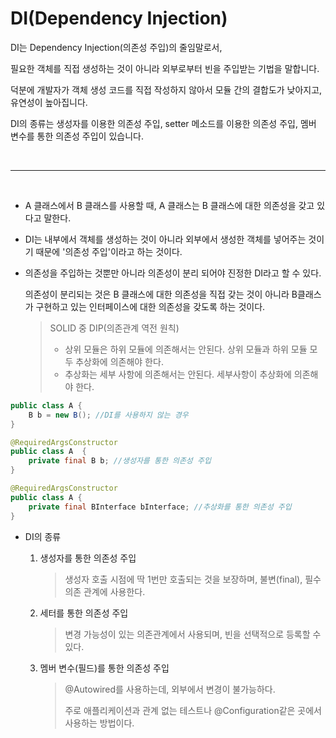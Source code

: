 # DI(Dependency Injection)

DI는 Dependency Injection(의존성 주입)의 줄임말로서, 

필요한 객체를 직접 생성하는 것이 아니라 외부로부터 빈을 주입받는 기법을 말합니다. 

덕분에 개발자가 객체 생성 코드를 직접 작성하지 않아서 모듈 간의 결합도가 낮아지고, 유연성이 높아집니다. 

DI의 종류는 생성자를 이용한 의존성 주입, setter 메소드를 이용한 의존성 주입, 멤버 변수를 통한 의존성 주입이 있습니다.

<br>

____

<br>

+ A 클래스에서 B 클래스를 사용할 때, A 클래스는 B 클래스에 대한 의존성을 갖고 있다고 말한다.

+ DI는 내부에서 객체를 생성하는 것이 아니라 외부에서 생성한 객체를 넣어주는 것이기 때문에 '의존성 주입'이라고 하는 것이다.

+ 의존성을 주입하는 것뿐만 아니라 의존성이 분리 되어야 진정한 DI라고 할 수 있다.

  의존성이 분리되는 것은 B 클래스에 대한 의존성을 직접 갖는 것이 아니라 B클래스가 구현하고 있는 인터페이스에 대한 의존성을 갖도록 하는 것이다.

  > SOLID 중 DIP(의존관계 역전 원칙)
  >
  > + 상위 모듈은 하위 모듈에 의존해서는 안된다. 상위 모듈과 하위 모듈 모두 추상화에 의존해야 한다.
  > + 추상화는 세부 사항에 의존해서는 안된다. 세부사항이 추상화에 의존해야 한다.

```java
public class A {
    B b = new B(); //DI를 사용하지 않는 경우
}

@RequiredArgsConstructor
public class A  {
	private final B b; //생성자를 통한 의존성 주입
}

@RequiredArgsConstructor
public class A {
	private final BInterface bInterface; //추상화를 통한 의존성 주입
}
```

+ DI의 종류

  1. 생성자를 통한 의존성 주입

     > 생성자 호출 시점에 딱 1번만 호출되는 것을 보장하며, 불변(final), 필수 의존 관계에 사용한다.

  2. 세터를 통한 의존성 주입

     > 변경 가능성이 있는 의존관계에서 사용되며, 빈을 선택적으로 등록할 수 있다.

  3. 멤버 변수(필드)를 통한 의존성 주입

     > @Autowired를 사용하는데, 외부에서 변경이 불가능하다.
     >
     > 주로 애플리케이션과 관계 없는 테스트나 @Configuration같은 곳에서 사용하는 방법이다.